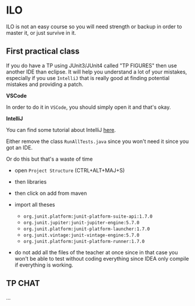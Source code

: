 # ILO

ILO is not an easy course so you will need strength
or backup in order to master it, or just survive in it.

## First practical class

If you do have a TP using JUnit3/JUnit4 called
"TP FIGURES" then use another IDE than eclipse. It will
help you understand a lot of your mistakes, especially
if you use ``IntelliJ`` that is really good at finding
potential mistakes and providing a patch.

**VSCode**

In order to do it in ``VSCode``, you should
simply open it and that's okay.

**IntelliJ**

You can find some tutorial about 
IntelliJ [here](../../tools/jetbrains/index.md).

Either remove the class `RunAllTests.java`
since you won't need it since you got an IDE.

Or do this but that's a waste of time

* open ``Project Structure`` (CTRL+ALT+MAJ+S)
* then libraries
* then click on add from maven
* import all theses
  
    * ``org.junit.platform:junit-platform-suite-api:1.7.0``
    * ``org.junit.jupiter:junit-jupiter-engine:5.7.0``
    * ``org.junit.platform:junit-platform-launcher:1.7.0``
    * ``org.junit.vintage:junit-vintage-engine:5.7.0``
    * ``org.junit.platform:junit-platform-runner:1.7.0``
* do not add all the files of the teacher at once since in that
case you won't be able to test without coding everything
since IDEA only compile if everything is working.

## TP CHAT

...